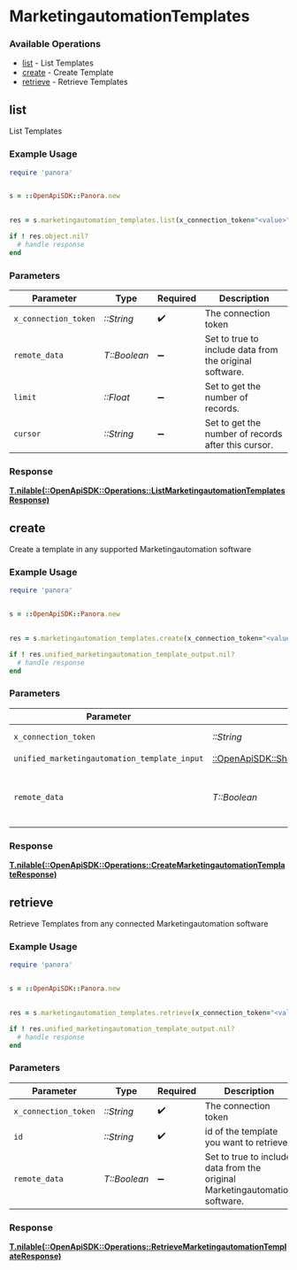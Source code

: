 # MarketingautomationTemplates


### Available Operations

* [list](#list) - List  Templates
* [create](#create) - Create Template
* [retrieve](#retrieve) - Retrieve Templates

## list

List  Templates

### Example Usage

```ruby
require 'panora'


s = ::OpenApiSDK::Panora.new

    
res = s.marketingautomation_templates.list(x_connection_token="<value>", remote_data=false, limit=7685.78, cursor="<value>")

if ! res.object.nil?
  # handle response
end

```

### Parameters

| Parameter                                               | Type                                                    | Required                                                | Description                                             |
| ------------------------------------------------------- | ------------------------------------------------------- | ------------------------------------------------------- | ------------------------------------------------------- |
| `x_connection_token`                                    | *::String*                                              | :heavy_check_mark:                                      | The connection token                                    |
| `remote_data`                                           | *T::Boolean*                                            | :heavy_minus_sign:                                      | Set to true to include data from the original software. |
| `limit`                                                 | *::Float*                                               | :heavy_minus_sign:                                      | Set to get the number of records.                       |
| `cursor`                                                | *::String*                                              | :heavy_minus_sign:                                      | Set to get the number of records after this cursor.     |


### Response

**[T.nilable(::OpenApiSDK::Operations::ListMarketingautomationTemplatesResponse)](../../models/operations/listmarketingautomationtemplatesresponse.md)**


## create

Create a template in any supported Marketingautomation software

### Example Usage

```ruby
require 'panora'


s = ::OpenApiSDK::Panora.new

    
res = s.marketingautomation_templates.create(x_connection_token="<value>", unified_marketingautomation_template_input=::OpenApiSDK::Shared::UnifiedMarketingautomationTemplateInput.new(), remote_data=false)

if ! res.unified_marketingautomation_template_output.nil?
  # handle response
end

```

### Parameters

| Parameter                                                                                                                       | Type                                                                                                                            | Required                                                                                                                        | Description                                                                                                                     |
| ------------------------------------------------------------------------------------------------------------------------------- | ------------------------------------------------------------------------------------------------------------------------------- | ------------------------------------------------------------------------------------------------------------------------------- | ------------------------------------------------------------------------------------------------------------------------------- |
| `x_connection_token`                                                                                                            | *::String*                                                                                                                      | :heavy_check_mark:                                                                                                              | The connection token                                                                                                            |
| `unified_marketingautomation_template_input`                                                                                    | [::OpenApiSDK::Shared::UnifiedMarketingautomationTemplateInput](../../models/shared/unifiedmarketingautomationtemplateinput.md) | :heavy_check_mark:                                                                                                              | N/A                                                                                                                             |
| `remote_data`                                                                                                                   | *T::Boolean*                                                                                                                    | :heavy_minus_sign:                                                                                                              | Set to true to include data from the original Marketingautomation software.                                                     |


### Response

**[T.nilable(::OpenApiSDK::Operations::CreateMarketingautomationTemplateResponse)](../../models/operations/createmarketingautomationtemplateresponse.md)**


## retrieve

Retrieve Templates from any connected Marketingautomation software

### Example Usage

```ruby
require 'panora'


s = ::OpenApiSDK::Panora.new

    
res = s.marketingautomation_templates.retrieve(x_connection_token="<value>", id="<value>", remote_data=false)

if ! res.unified_marketingautomation_template_output.nil?
  # handle response
end

```

### Parameters

| Parameter                                                                   | Type                                                                        | Required                                                                    | Description                                                                 |
| --------------------------------------------------------------------------- | --------------------------------------------------------------------------- | --------------------------------------------------------------------------- | --------------------------------------------------------------------------- |
| `x_connection_token`                                                        | *::String*                                                                  | :heavy_check_mark:                                                          | The connection token                                                        |
| `id`                                                                        | *::String*                                                                  | :heavy_check_mark:                                                          | id of the template you want to retrieve.                                    |
| `remote_data`                                                               | *T::Boolean*                                                                | :heavy_minus_sign:                                                          | Set to true to include data from the original Marketingautomation software. |


### Response

**[T.nilable(::OpenApiSDK::Operations::RetrieveMarketingautomationTemplateResponse)](../../models/operations/retrievemarketingautomationtemplateresponse.md)**

